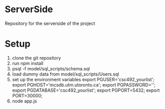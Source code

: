 # ServerSide
Repository for the serverside of the project
# Setup
1. clone the git repository
2. run npm install
3. psql -f model/sql_scripts/schema.sql
4. load dummy data from model/sql_scripts/Users.sql
4. set up the environment variables
    export PGUSER='csc492_yourlist';
    export PGHOST='mcsdb.utm.utoronto.ca';
    export PGPASSWORD='';
    export PGDATABASE='csc492_yourlist';
    export PGPORT=5432;
    export PORT=30000;
5. node app.js
